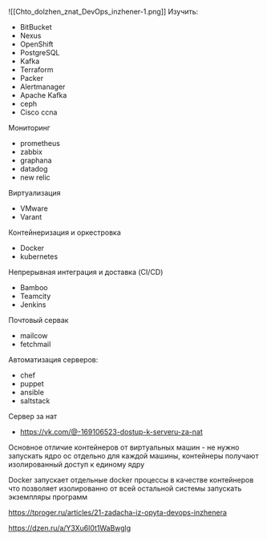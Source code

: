 ![[Chto_dolzhen_znat_DevOps_inzhener-1.png]]
Изучить:
- BitBucket  
- Nexus   
- OpenShift  
- PostgreSQL  
- Kafka  
- Terraform  
- Packer   
- Alertmanager
- Apache Kafka
- ceph
- Cisco ccna

Мониторинг
- prometheus 
- zabbix
- graphana
- datadog
- new relic

Виртуализация 
- VMware
- Varant

Контейнеризация и оркестровка
- Docker
- kubernetes

Непрерывная интеграция и доставка (CI/CD)
- Bamboo
- Teamcity
- Jenkins

Почтовый сервак
- mailcow
- fetchmail

Автоматизация серверов:
- chef
- puppet
- ansible 
- saltstack
  
Сервер за нат 
- https://vk.com/@-169106523-dostup-k-serveru-za-nat

Основное отличие контейнеров от виртуальных машин - не нужно запускать ядро ос отдельно для каждой машины, контейнеры получают изолированный доступ к единому ядру

Docker запускает отдельные docker процессы в качестве контейнеров что позволяет изолированно от всей остальной системы запускать экземпляры программ

https://tproger.ru/articles/21-zadacha-iz-opyta-devops-inzhenera

https://dzen.ru/a/Y3Xu6l0t1WaBwglg